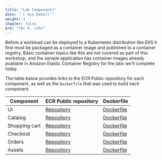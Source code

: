 ```yaml
---
title: "Lab Components"
date: "`r Sys.Date()`"
weight: 4
chapter: false
pre: "<b> 4. </b>"
---
```


Before a workload can be deployed to a Kubernetes distribution like EKS it first must be packaged as a container image and published to a container registry. Basic container topics like this are not covered as part of this workshop, and the sample application has container images already available in Amazon Elastic Container Registry for the labs we'll complete today.

The table below provides links to the ECR Public repository for each component, as well as the `Dockerfile` that was used to build each component.

| Component     | ECR Public repository                                                             | Dockerfile                                                                                                  |
| ------------- | --------------------------------------------------------------------------------- | ----------------------------------------------------------------------------------------------------------- |
| UI            | [Repository](https://gallery.ecr.aws/aws-containers/retail-store-sample-ui)       | [Dockerfile](https://github.com/aws-containers/retail-store-sample-app/blob/0.1.0/images/java17/Dockerfile) |
| Catalog       | [Repository](https://gallery.ecr.aws/aws-containers/retail-store-sample-catalog)  | [Dockerfile](https://github.com/aws-containers/retail-store-sample-app/blob/0.1.0/images/go/Dockerfile)     |
| Shopping cart | [Repository](https://gallery.ecr.aws/aws-containers/retail-store-sample-cart)     | [Dockerfile](https://github.com/aws-containers/retail-store-sample-app/blob/0.1.0/images/java17/Dockerfile) |
| Checkout      | [Repository](https://gallery.ecr.aws/aws-containers/retail-store-sample-checkout) | [Dockerfile](https://github.com/aws-containers/retail-store-sample-app/blob/0.1.0/images/nodejs/Dockerfile) |
| Orders        | [Repository](https://gallery.ecr.aws/aws-containers/retail-store-sample-orders)   | [Dockerfile](https://github.com/aws-containers/retail-store-sample-app/blob/0.1.0/images/java17/Dockerfile) |
| Assets        | [Repository](https://gallery.ecr.aws/aws-containers/retail-store-sample-assets)   | [Dockerfile](https://github.com/aws-containers/retail-store-sample-app/blob/0.1.0/src/assets/Dockerfile)    |